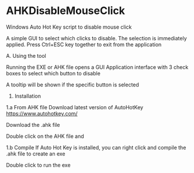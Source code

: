 # AHKDisableMouseClick
Windows Auto Hot Key script to disable mouse click

A simple GUI to select which clicks to disable. The selection is immediately applied. Press Ctrl+ESC key together to exit from the application

A. Using the tool

 Running the EXE or AHK file opens a GUI Application interface with 3 check boxes to select which button to disable
 
 A tooltip will be shown if the specific button is selected

1. Installation

1.a From AHK file
  Download latest version of AutoHotKey https://www.autohotkey.com/
  
  Download the .ahk file
  
  Double click on the AHK file and 
  
1.b Compile
  If Auto Hot Key is installed, you can right click and compile the .ahk file to create an exe
  
  Double click to run the exe
  
